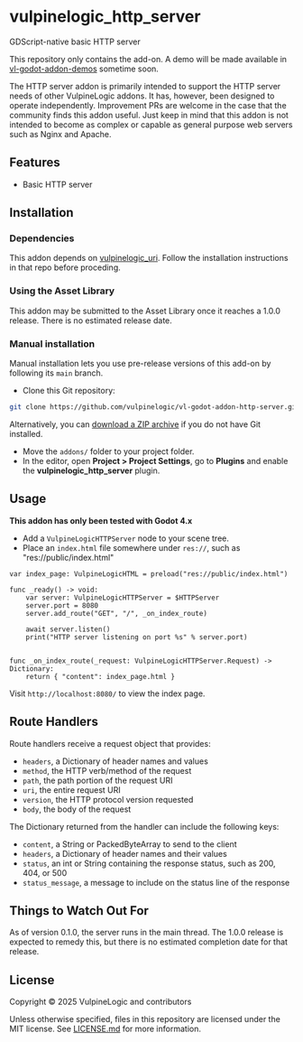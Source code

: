 # vulpinelogic_http_server

GDScript-native basic HTTP server

This repository only contains the add-on. A demo will be made available in [vl-godot-addon-demos](https://github.com/vulpinelogic/vl-godot-addon-demos) sometime soon.

The HTTP server addon is primarily intended to support the HTTP server needs of other VulpineLogic addons. It has, however, been designed to operate independently. Improvement PRs are welcome in the case that the community finds this addon useful. Just keep in mind that this addon is not intended to become as complex or capable as general purpose web servers such as Nginx and Apache.

## Features

- Basic HTTP server

## Installation

### Dependencies

This addon depends on [vulpinelogic_uri](https://github.com/vulpinelogic/vl-godot-addon-uri). Follow the installation instructions in that repo before proceding.

### Using the Asset Library

This addon may be submitted to the Asset Library once it reaches a 1.0.0 release. There is no estimated release date.

### Manual installation

Manual installation lets you use pre-release versions of this add-on by
following its `main` branch.

- Clone this Git repository:

```bash
git clone https://github.com/vulpinelogic/vl-godot-addon-http-server.git
```

Alternatively, you can
[download a ZIP
archive](https://github.com/vulpinelogic/vl-godot-addon-http-server/archive/master.zip)
if you do not have Git installed.

- Move the `addons/` folder to your project folder.
- In the editor, open **Project > Project Settings**, go to **Plugins**
  and enable the **vulpinelogic_http_server** plugin.

## Usage

**This addon has only been tested with Godot 4.x**

- Add a `VulpineLogicHTTPServer` node to your scene tree.
- Place an `index.html` file somewhere under `res://`, such as "res://public/index.html"

```gdscript
var index_page: VulpineLogicHTML = preload("res://public/index.html")

func _ready() -> void:
	var server: VulpineLogicHTTPServer = $HTTPServer
	server.port = 8080
	server.add_route("GET", "/", _on_index_route)

	await server.listen()
	print("HTTP server listening on port %s" % server.port)


func _on_index_route(_request: VulpineLogicHTTPServer.Request) -> Dictionary:
	return { "content": index_page.html }
```

Visit `http://localhost:8080/` to view the index page.

## Route Handlers

Route handlers receive a request object that provides:

- `headers`, a Dictionary of header names and values
- `method`, the HTTP verb/method of the request
- `path`, the path portion of the request URI
- `uri`, the entire request URI
- `version`, the HTTP protocol version requested
- `body`, the body of the request

The Dictionary returned from the handler can include the following keys:

- `content`, a String or PackedByteArray to send to the client
- `headers`, a Dictionary of header names and their values
- `status`, an int or String containing the response status, such as 200, 404, or 500
- `status_message`, a message to include on the status line of the response

## Things to Watch Out For

As of version 0.1.0, the server runs in the main thread. The 1.0.0 release is expected to remedy this, but there is no estimated completion date for that release.

## License

Copyright © 2025 VulpineLogic and contributors

Unless otherwise specified, files in this repository are licensed under the
MIT license. See [LICENSE.md](LICENSE.md) for more information.
